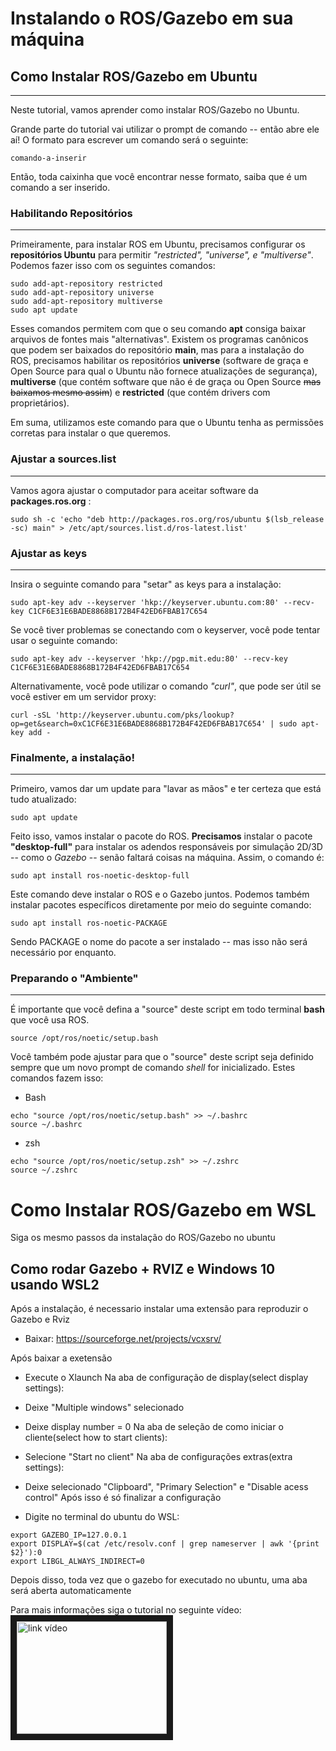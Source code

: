 # Instalando o ROS/Gazebo em sua máquina

## **Como Instalar ROS/Gazebo em Ubuntu**
--------------------------

Neste tutorial, vamos aprender como instalar ROS/Gazebo no Ubuntu.

Grande parte do tutorial vai utilizar o prompt de comando -- então abre ele aí! O formato para escrever um comando será o seguinte:
```
comando-a-inserir
```
Então, toda caixinha que você encontrar nesse formato, saiba que é um comando a ser inserido.

### **Habilitando Repositórios**
--------------------------

Primeiramente, para instalar ROS em Ubuntu, precisamos configurar os **repositórios Ubuntu** para permitir *"restricted", "universe", e "multiverse"*. Podemos fazer isso com os seguintes comandos:

```
sudo add-apt-repository restricted
sudo add-apt-repository universe
sudo add-apt-repository multiverse
sudo apt update
```
Esses comandos permitem com que o seu comando **apt** consiga baixar arquivos de fontes mais "alternativas". Existem os programas canônicos que podem ser baixados do repositório **main**, mas para a instalação do ROS, precisamos habilitar os repositórios **universe** (software de graça e Open Source para qual o Ubuntu não fornece atualizações de segurança), **multiverse** (que contém software que não é de graça ou Open Source ~~mas baixamos mesmo assim~~) e **restricted** (que contém drivers com proprietários).

Em suma, utilizamos este comando para que o Ubuntu tenha as permissões corretas para instalar o que queremos.

### **Ajustar a sources.list**
--------------------------
Vamos agora ajustar o computador para aceitar software da **packages.ros.org** :

```
sudo sh -c 'echo "deb http://packages.ros.org/ros/ubuntu $(lsb_release -sc) main" > /etc/apt/sources.list.d/ros-latest.list'
```

### **Ajustar as keys**
--------------------------
Insira o seguinte comando para "setar" as keys para a instalação:
```
sudo apt-key adv --keyserver 'hkp://keyserver.ubuntu.com:80' --recv-key C1CF6E31E6BADE8868B172B4F42ED6FBAB17C654
```
Se você tiver problemas se conectando com o keyserver, você pode tentar usar o seguinte comando:

```
sudo apt-key adv --keyserver 'hkp://pgp.mit.edu:80' --recv-key C1CF6E31E6BADE8868B172B4F42ED6FBAB17C654
```
Alternativamente, você pode utilizar o comando *"curl"*, que pode ser útil se você estiver em um servidor proxy:

```
curl -sSL 'http://keyserver.ubuntu.com/pks/lookup?op=get&search=0xC1CF6E31E6BADE8868B172B4F42ED6FBAB17C654' | sudo apt-key add -
```

### **Finalmente, a instalação!**
--------------------------

Primeiro, vamos dar um update para "lavar as mãos" e ter certeza que está tudo atualizado:
```
sudo apt update
```
Feito isso, vamos instalar o pacote do ROS. **Precisamos** instalar o pacote **"desktop-full"** para instalar os adendos responsáveis por simulação 2D/3D -- como o *Gazebo* -- senão faltará coisas na máquina. Assim, o comando é:

```
sudo apt install ros-noetic-desktop-full
```
Este comando deve instalar o ROS e o Gazebo juntos. Podemos também instalar pacotes específicos diretamente por meio do seguinte comando:
```
sudo apt install ros-noetic-PACKAGE
```
Sendo PACKAGE o nome do pacote a ser instalado -- mas isso não será necessário por enquanto.

### **Preparando o "Ambiente"**
--------------------------
É importante que você defina a "source" deste script em todo terminal **bash** que você usa ROS.
```
source /opt/ros/noetic/setup.bash
```

Você também pode ajustar para que o "source" deste script seja definido sempre que um novo prompt de comando *shell* for inicializado. Estes comandos fazem isso:

- Bash
```
echo "source /opt/ros/noetic/setup.bash" >> ~/.bashrc
source ~/.bashrc
```
- zsh
```
echo "source /opt/ros/noetic/setup.zsh" >> ~/.zshrc
source ~/.zshrc
```
# Como Instalar ROS/Gazebo em WSL
Siga os mesmo passos da instalação do ROS/Gazebo no ubuntu

## Como rodar Gazebo + RVIZ e Windows 10 usando WSL2
Após a instalação, é necessario instalar uma extensão para reproduzir o Gazebo e Rviz
- Baixar:
https://sourceforge.net/projects/vcxsrv/

Após baixar a exetensão

- Execute o Xlaunch
Na aba de configuração de display(select display settings):
- Deixe "Multiple windows" selecionado
- Deixe display number = 0
Na aba de seleção de como iniciar o cliente(select how to start clients):
- Selecione "Start no client"
Na aba de configurações extras(extra settings):
- Deixe selecionado "Clipboard", "Primary Selection" e "Disable acess control"
Após isso é só finalizar a configuração

- Digite no terminal do ubuntu do WSL:
```
export GAZEBO_IP=127.0.0.1
export DISPLAY=$(cat /etc/resolv.conf | grep nameserver | awk '{print $2}'):0 
export LIBGL_ALWAYS_INDIRECT=0
```
Depois disso, toda vez que o gazebo for executado no ubuntu, uma aba será aberta automaticamente
 

<div>Para mais informações siga o tutorial no seguinte vídeo:</div>
<a href="http://www.youtube.com/watch?feature=player_embedded&v=DW7l9LHdK5c
" target="_blank"><img src="http://img.youtube.com/vi/DW7l9LHdK5c/0.jpg" 
alt="link vídeo" width="240" height="180" border="10" /></a>







 